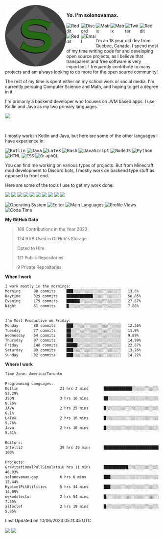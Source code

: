<img align="left" alt="Avatar" width="200px" src="https://raw.githubusercontent.com/solonovamax/solonovamax/main/solonovamax-circle.png" />

### Yo. I'm solonovamax.

<a href="https://gitlab.com/solonovamax">
    <img align="left" alt="Reddit" width="48px" src="https://img.icons8.com/color/2x/gitlab.png">
</a>

<a href="https://discord.solonovamax.gay">
    <img align="left" alt="Discord" width="48px" src="https://img.icons8.com/color/2x/discord-logo.png">
</a>

<a href="https://matrix.to/#/@solonovamax:matrix.org?#gh-light-mode-only">
    <img align="left" alt="Matrix" width="48px" src="https://img.icons8.com/000000/material/2x/matrix-logo.png">
</a>
<a href="https://matrix.to/#/@solonovamax:matrix.org?#gh-dark-mode-only">
    <img align="left" alt="Matrix" width="48px" src="https://img.icons8.com/FFFFFF/material/2x/matrix-logo.png">
</a>

<a href="https://twitter.com/solonovamax">
    <img align="left" alt="Twitter" width="48px" src="https://img.icons8.com/color/2x/twitter.png">
</a>

<!-- <a href="https://twitch.tv/solonovamax">
    <img align="left" alt="Twitch" width="48px" src="https://img.icons8.com/color/2x/twitch.png">
</a> -->

<a href="https://reddit.com/u/solonovamax">
    <img align="left" alt="Reddit" width="48px" src="https://img.icons8.com/color/2x/reddit.png">
</a>

<a href="https://www.youtube.com/channel/UCTxCeyGu41WfEBT8mXpjHMA">
    <img align="left" alt="Reddit" width="48px" src="https://img.icons8.com/color/2x/youtube.png">
</a>

<a href="mailto:solonovamax@12oclockpoint.com">
    <img align="left" alt="Email" width="48px" src="https://img.icons8.com/fluency/2x/mail.png">
</a>

<!-- <a href="https://open.spotify.com/user/solonovamax">
    <img align="left" alt="Spotify" width="48px" src="https://img.icons8.com/color/2x/spotify.png">
</a> -->

<br/>
<br/>

I'm an 18 year old dev from Quebec, Canada.
I spend most of my time writing code for and developing open source projects, as I believe that transparent and free software is very important.
I frequently contribute to many projects and am always looking to do more for the open source community!

The rest of my time is spent either on my school work or social media. I'm currently persuing Computer Science and Math, and hoping to get a degree in it.

I'm primarily a backend developer who focuses on JVM based apps. I use Kotlin and Java as my two primary languages.


<a href="https://github.com/ryo-ma/github-profile-trophy"><img src="https://github-profile-trophy.vercel.app/?username=solonovamax&margin-w=15&row=1"/></a> 

<br/>

I mostly work in Kotlin and Java, but here are some of the other languages I have experience in:

<kbd><img height="32" alt="Kotlin" src="https://img.icons8.com/color/1x/kotlin.png"></kbd>
<kbd><img height="32" alt="Java" src="https://img.icons8.com/color/1x/java-coffee-cup-logo.png"></kbd>
<kbd><img height="32" alt="LaTeX" src="https://img.icons8.com/color/1x/latex.png"></kbd>
<kbd><img height="32" alt="Bash" src="https://img.icons8.com/color/1x/console.png"></kbd>
<kbd><img height="32" alt="JavaScript" src="https://img.icons8.com/color/1x/javascript.png"></kbd>
<kbd><img height="32" alt="NodeJS" src="https://img.icons8.com/color/1x/nodejs.png"></kbd>
<kbd><img height="32" alt="Python" src="https://img.icons8.com/color/1x/python.png"></kbd>
<kbd><img height="32" alt="HTML" src="https://img.icons8.com/color/1x/html-5.png"></kbd>
<kbd><img height="32" alt="CSS" src="https://img.icons8.com/color/1x/css3.png"></kbd>
<kbd><img height="32" alt="GraphQL" src="https://img.icons8.com/color/1x/graphql.png"></kbd>

You can find me working on various types of projects.
But from Minecraft mod development to Discord bots, I mostly work on backend type stuff as opposed to front end.

Here are some of the tools I use to get my work done:

<kbd><img height="32" src="https://img.icons8.com/color/2x/intellij-idea.png"></kbd>
<kbd><img height="32" src="https://img.icons8.com/color/2x/linux.png"></kbd>
<kbd><img height="32" src="https://img.icons8.com/fluent/2x/console.png"></kbd>
<kbd><img height="32" src="https://img.icons8.com/color/2x/open-source.png"></kbd>
<kbd><img height="32" src="https://img.icons8.com/color/2x/git.png"></kbd>
<kbd><img height="32" src="https://img.icons8.com/color/2x/docker.png"></kbd>
<kbd><img height="32" src="https://img.icons8.com/color/2x/mongodb.png"></kbd>
<kbd><img height="32" src="https://img.icons8.com/color/2x/nginx.png"></kbd>
<a href="?#gh-light-mode-only"><kbd><img height="32" src="https://img.icons8.com/metro/2x/mysql.png"></kbd></a>
<a href="?#gh-dark-mode-only"><kbd><img height="32" src="https://img.icons8.com/FFFFFF/metro/2x/mysql.png"></kbd></a>

![Operating System](https://img.shields.io/badge/OS-Arch%20Linux-informational?style=for-the-badge&logo=Arch%20Linux&logoColor=white&color=007ec6)
![Editor](https://img.shields.io/badge/Editor-IntelliJ%20Idea-informational?style=for-the-badge&logo=IntelliJ%20Idea&logoColor=white&color=007ec6)
![Main Languages](https://img.shields.io/badge/Main%20Languages-Java%20%26%20Kotlin-informational?style=for-the-badge&logo=Java&logoColor=white&color=007ec6)
![Profile Views](https://komarev.com/ghpvc/?username=solonovamax&color=blue&style=for-the-badge)
![Code Time](https://img.shields.io/endpoint?url=https://wakapi.dev/api/compat/shields/v1/solonovamax/interval:all_time&label=Code%20Time&style=for-the-badge&color=blue)

<!--START_SECTION:waka-->
**My GitHub Data**

> 188 Contributions in the Year 2023
> 
> 124.9 kB Used in GitHub's Storage
> 
> Opted to Hire
> 
> 121 Public Repositories
> 
> 9 Private Repositories
> 
**When I work** 

```text
I work mostly in the mornings: 
Morning      88 commits     ███░░░░░░░░░░░░░░░░░░░░░░   13.6% 
Daytime      329 commits    ████████████░░░░░░░░░░░░░   50.85% 
Evening      179 commits    ██████░░░░░░░░░░░░░░░░░░░   27.67% 
Night        51 commits     █░░░░░░░░░░░░░░░░░░░░░░░░   7.88%


I'm Most Productive on Friday: 
Monday       80 commits     ███░░░░░░░░░░░░░░░░░░░░░░   12.36% 
Tuesday      77 commits     ██░░░░░░░░░░░░░░░░░░░░░░░   11.9% 
Wednesday    64 commits     ██░░░░░░░░░░░░░░░░░░░░░░░   9.89% 
Thursday     97 commits     ███░░░░░░░░░░░░░░░░░░░░░░   14.99% 
Friday       148 commits    █████░░░░░░░░░░░░░░░░░░░░   22.87% 
Saturday     89 commits     ███░░░░░░░░░░░░░░░░░░░░░░   13.76% 
Sunday       92 commits     ███░░░░░░░░░░░░░░░░░░░░░░   14.22%

```


**Where I work** 

```text
Time Zone: America/Toronto

Programming Languages: 
Kotlin                   21 hrs 2 mins       █████████████░░░░░░░░░░░░   53.29% 
JSON                     3 hrs 16 mins       ██░░░░░░░░░░░░░░░░░░░░░░░   8.26% 
JAVA                     2 hrs 25 mins       █░░░░░░░░░░░░░░░░░░░░░░░░   6.1% 
LaTeX                    2 hrs 16 mins       █░░░░░░░░░░░░░░░░░░░░░░░░   5.76% 
Java                     2 hrs 10 mins       █░░░░░░░░░░░░░░░░░░░░░░░░   5.51%

Editors: 
IntelliJ                 39 hrs 30 mins      █████████████████████████   100%

Projects: 
GravitationalPullSimulato18 hrs 11 mins      ███████████░░░░░░░░░░░░░░   46.03% 
solonovamax.gay          6 hrs 6 mins        ███░░░░░░░░░░░░░░░░░░░░░░   15.44% 
HypixelPitUtilities      5 hrs 34 mins       ███░░░░░░░░░░░░░░░░░░░░░░   14.09% 
nekodetector             2 hrs 54 mins       █░░░░░░░░░░░░░░░░░░░░░░░░   7.35% 
altoclef                 2 hrs 19 mins       █░░░░░░░░░░░░░░░░░░░░░░░░   5.85%

```


 Last Updated on 10/06/2023 05:11:45 UTC
<!--END_SECTION:waka-->

<div style="white-space:nowrap;width:100%;position: relative;display: inline-block">
<img align="center" src="https://github-readme-stats.vercel.app/api?username=solonovamax&custom_title=solonovamax%27s%20Github%20Stats&langs_count=5&include_all_commits=true&count_private=true&show_icons=true&theme=github_dark"/>
<img align="center" src="https://github-readme-stats.vercel.app/api/wakatime?api_domain=wakapi.dev&username=solonovamax&range=last_30_days&custom_title=solonovamax%27s+Primary+Languages+%28Last+Month%29&langs_count=10&show_icons=true&theme=github_dark"/>
</div>
